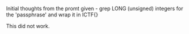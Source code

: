 Initial thoughts from the promt given - grep LONG (unsigned) integers for the 'passphrase' and wrap it in ICTF{}


This did not work.